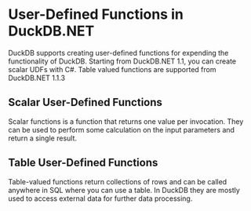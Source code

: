 # User-Defined Functions in DuckDB.NET

DuckDB supports creating user-defined functions for expending the functionality of DuckDB. Starting from DuckDB.NET 1.1,
you can create scalar UDFs with C#. Table valued functions are supported from DuckDB.NET 1.1.3

## Scalar User-Defined Functions
Scalar functions is a function that returns one value per invocation. They can be used to perform some calculation on the input parameters and return a single result.

## Table User-Defined Functions
Table-valued functions return collections of rows and can be called anywhere in SQL where you can use a table. In DuckDB they are mostly used to access external data for further data processing.
